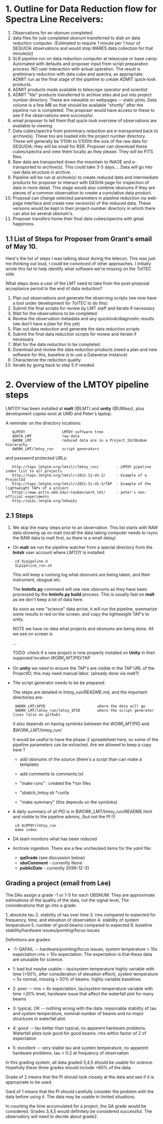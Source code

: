 # 1. Outline for Data Reduction flow for Spectra Line Receivers:

1. Observations for an obsnum completed.
2. data files for just completed obsnum transferred to disk on data reduction
      computer. (Estimated to require 1 minute per 1 hour of SEQUIOA observations and
      would stop WARES data collection for that minute(s))
3. SLR pipeline run on data reduction computer at telescope or base camp. Automated
      with defaults and proposer input from script preparation process. NO user interaction
      with actual operation. The result is preliminary reduction with data cube and spectra,
      as appropriate. ADMIT run as the final stage of the pipeline to create ADMIT quick-look
      products.
4. ADMIT products made available to telescope operator and scientist
5. ADMIT "lite" products transferred to archive sites and put into project number directory. These
      are viewable on webpages -- static plots. Data volume is a few MB so that should be available
      "shortly" after the pipeline run is completed. The proposer would have access to these 
      to see if the observations were successful.
6. email proposer to tell them that quick-look overview of observations are available to viewing
7. Data cubes/spectra from preiminary reduction are e-transported back to archive(s). These too
      are loaded into the project number directory. These will generally be 1/10th to 1/100th the
      size of the raw data for SEQUOIA; they will be small for RSR. Proposer can download these
      cubes/spectra and view them locally as they please. They will be FITS files.
8. Raw data are transported down the mountain to INAOE and e-transported to archive(s). This could
      take 3-5 days.... Data will go into raw data structure in archive.
9. Pipeline will be run at archive(s) to create reduced data and intermediate products for proposer
      to interact with DASHA page for inspection of data in more detail. This stage would also combine
      obsnums if they are pieces of a common observation to create a cumulative data product.
10. Proposal can change selected parameters in pipeline reduction via web-page interface and create
      new version(s) of the reduced data. These versions would be kept in their project-number directory
      in which there can also be several obsnum's.
11. Proposer transfers home their final data cubes/spectra with great happiness.


## 1.1 List of Steps for Proposer from Grant's email of May 10.

Here's the list of steps I was talking about during the telecon.  This
was just me thinking out loud, I could be convinced of other
approaches.  I initially wrote this list to help identify what
software we're missing on the TolTEC side.

What steps does a user of the LMT need to take from the post-proposal acceptance period to the end of data reduction?

1. Plan out observations and generate the observing scripts (we now have a tool under development for TolTEC to do this)
2. Submit the final scripts for review by LMT staff and iterate if necessary 
3. Wait for the observations to be completed
4. Review the observation metadata and any quicklook/diagnostic results (we don't have a plan for this yet)
5. Plan out data reduction and generate the data reduction scripts 
6. Submit the final data reduction scripts for review and iterate if necessary 
7. Wait for the data reduction to be completed
8. Download and review the data reduction products (need a plan and new software for this, baseline is to use a Dataverse instance)
9. Characterize the reduction quality 
10. Iterate by going back to step 5 if needed.


# 2. Overview of the LMTOY pipeline steps

LMTOY has been installed at **malt** (@LMT) and **unity** (@UMass), plus development copies
exist at UMD and Peter's laptop.

A reminder on the directory locations:

       $LMTOY                 LMTOY software tree
       $DATA_LMT              raw data
       $WORK_LMT              reduced data are in a Project_Id/ObsNum hierarachy
       $WORK_LMT/lmtoy_run    script generators

and password protected URLs:

       http://taps.lmtgtm.org/lmtslr/lmtoy_run/        - LMTOY pipeline index list to all projects
       http://taps.lmtgtm.org/lmtslr/2021-S1-US-3/     - Example of a ProjectId
       http://taps.lmtgtm.org/lmtslr/2021-S1-US-3/TAP  - Example of the lightweight TAPs of a project
       https://www.astro.umd.edu/~teuben/work_lmt/     - peter's non-official experiments
       http://wiki.lmtgtm.org/lmtwiki

## 2.1 Steps

1. We skip the many steps prior to an observation. This list starts with RAW data showing up on malt
  (recall the data taking computer needs to rsync the RAW data to malt first, so there is a small
   delay)
      
* On **malt** we run the pipeline watcher from a special directory from the **lmtslr** user account
  where LMTOY is installed:

       cd SLpipeline.d
       SLpipeline_run.sh

  This will keep a running log what obsnums are being taken, and their instrument, obsgoal etc.

  The **lmtinfo.py** command will see new obsnums as they have been processed by the **lmtinfo.py build**
  process. This is usually fast on **malt** as we don't keep a lot of data here.

  As soon as new "science" data arrive, it will run the pipeline, summarize some results in red
  on the screen, and copy the lightweight TAP's to unity.
 
  NOTE we have no idea what projects and obsnums are being done. All we see on screen is

  ...

  TODO: check if a new project is now properly installed on **Unity** in their supposed location
  $WORK_LMT/$PID/TAP 


* On **unity** we need to ensure the TAP's are visible in the TAP URL of the ProjectID; this may
  need manual labor. (already done via malt?)

* The script generator needs to be be prepared.

  The steps are detailed in lmtoy_run/README.md, and the important directories are:
  
       $WORK_LMT/$PID                        where the data will go
       $WORK_LMT/lmtoy_run/lmtoy_$PID        where the script generator lives (also on github)

  It also depends on having symlinks between the $WORK_LMT/$PID and $WORK_LMT/lmtoy_run/

  It would be useful to have the phase-2 spreadsheet here, so some of the pipeline parameters
  can be extracted.  Are we allowed to keep a copy here ?

  - add obsnums of the source (there's a script than can make a template)

  - add comments to comments.txt

  - "make runs" : created the *run files

  - "sbatch_lmtoy.sh *.run1a

  - "make summary"    (this depends on the symlinks)

* A daily summary of all PID is in $WORK_LMT/lmtoy_run/README.html and visible to the pipeline admins,
  (but not the PI !!)

       cd $LMTOY/lmtoy_run
       make index

* DA team monitors what has been reduced

* Archivie ingestion. There are a  few unchecked items for the *yaml* file:
  - **qaGrade**  (see discussion below)
  - **obsComment**   - currently None
  - **publicDate**   - currently 2099-12-31


## Grading a project (email from Lee)

The DAs assign a grade -1 or 1-5 for each OBSNUM. They are approximate
estimations of the quality of the data, not the signal level, The considerations
that go into a grade:

1, absolute tau
2. stability of tau over time
3. rms compared to expected for frequency, time, and elevation of observation
4. stability of system temperature
5. number of good beams compared to expected
6. baseline stability/hardware issues/pointing/focus issues

Definitions are grades:

* -1: QAFAIL -- hardware/pointing/focus issues, system temperature >
  10x expectation rms > 10x expectation. The expectation is that these
  data are unusable for science.

* 1: bad but maybe usable-- tau/system temperature highly variable with
  time (>50%, after consideration of elevation effect), system
  temperature > 5x normal, missing > 50% of beams. highly variable
  baselines

* 2: poor -- rms > 4x expectation, tau/system temperature variable with
  time >20% level, hardware issue that affect the waterfall plot for
  many beams

* 3: typical, OK -- nothing wrong with the data. reasonable stability
  of tau and system temperature, nominal number of beams and no major
  structures in waterfall plot.

* 4: good -- tau better than typical, no apparent hardware
  problems. Waterfall plots look good for good beams. rms within
  factor of 2 of expectation

* 5: excellent -- very stable tau and system temperature, no apparent
  hardware problems. tau < 0.2 at frequency of observation

In this grading system, all data graded 3,4,5 should be usable for science.
Hopefully these three grades should include >80% of the data.

Grade of 2 means that the PI should look closely at the data and see if
it is appropriate to be used.

Gard of 1 means that the PI should carefully consider the problem with the
data before using it. The data may be usable in limited situations.

In counting the time accumulated for a project, the QA grade would be considered.
Grades 3,4,5 would definitely be considered successful. The observatory will
need to decide about grade2.
